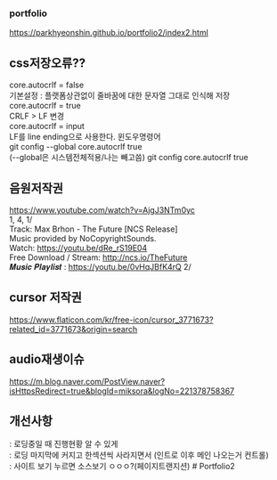 ### portfolio

https://parkhyeonshin.github.io/portfolio2/index2.html

## css저장오류??

core.autocrlf = false  
기본설정 : 플랫폼상관없이 줄바꿈에 대한 문자열 그대로 인식해 저장  
core.autocrlf = true  
CRLF > LF 변경  
core.autocrlf = input  
LF를 line ending으로 사용한다.
윈도우명령어  
git config --global core.autocrlf true  
(--global은 시스템전체적용/나는 빼고씀)
git config core.autocrlf true

## 음원저작권

https://www.youtube.com/watch?v=AjgJ3NTm0yc  
1, 4,
1/  
Track: Max Brhon - The Future [NCS Release]  
Music provided by NoCopyrightSounds.  
Watch: https://youtu.be/dRe_rS19E04  
Free Download / Stream: http://ncs.io/TheFuture  
𝑴𝒖𝒔𝒊𝒄 𝑷𝒍𝒂𝒚𝒍𝒊𝒔𝒕 : https://youtu.be/0vHqJBfK4rQ
2/

## cursor 저작권

https://www.flaticon.com/kr/free-icon/cursor_3771673?related_id=3771673&origin=search

## audio재생이슈

https://m.blog.naver.com/PostView.naver?isHttpsRedirect=true&blogId=miksora&logNo=221378758367

## 개선사항

: 로딩중일 때 진행현황 알 수 있게  
: 로딩 마지막에 커지고 한섹션씩 사라지면서 (인트로 이후 메인 나오는거 컨트롤)  
: 사이트 보기 누르면 소스보기 ㅇㅇㅇ?(페이지트랜지션)
#   P o r t f o l i o 2 
 
 
